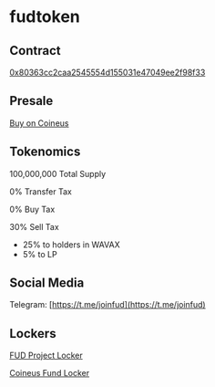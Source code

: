 # fudtoken

## Contract

[0x80363cc2caa2545554d155031e47049ee2f98f33](https://snowtrace.io/token/0x80363cc2caa2545554d155031e47049ee2f98f33)

## Presale
[Buy on Coineus](https://coineus.app/#/sale/avax/0x1ed0C2a88c4E76B99bEb9B14ec6e0A1d26742E56)

## Tokenomics

100,000,000 Total Supply

0% Transfer Tax

0% Buy Tax

30% Sell Tax
- 25% to holders in WAVAX
- 5% to LP

## Social Media
Telegram: [https://t.me/joinfud](https://t.me/joinfud)

## Lockers

[FUD Project Locker](https://snowtrace.io/token/0x80363cc2caa2545554d155031e47049ee2f98f33?a=0xb930131f9b73e229c1ae1cf67409e99336043dc2)

[Coineus Fund Locker](https://snowtrace.io/token/0x80363cc2caa2545554d155031e47049ee2f98f33?a=0x2873b157ba89812ddf297719b66585a3aa836599)
